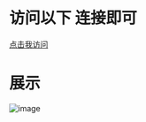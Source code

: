 # 访问以下 连接即可
 [点击我访问](http://note.youdao.com/noteshare?id=999a7f03ae39b4df703eec79b0bb21dc)
 
# 展示
![image](http://119.23.78.140/public/static/testimgs/page.png)

